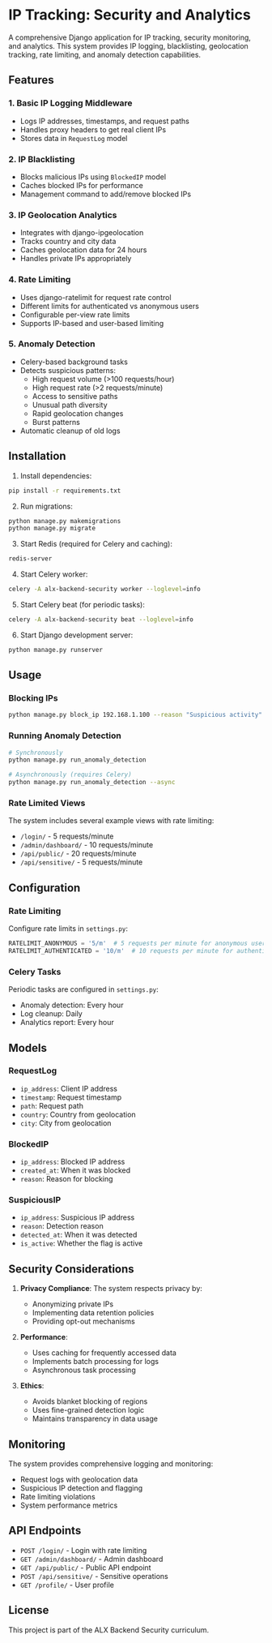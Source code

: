 # IP Tracking: Security and Analytics

A comprehensive Django application for IP tracking, security monitoring, and analytics. This system provides IP logging, blacklisting, geolocation tracking, rate limiting, and anomaly detection capabilities.

## Features

### 1. Basic IP Logging Middleware
- Logs IP addresses, timestamps, and request paths
- Handles proxy headers to get real client IPs
- Stores data in `RequestLog` model

### 2. IP Blacklisting
- Blocks malicious IPs using `BlockedIP` model
- Caches blocked IPs for performance
- Management command to add/remove blocked IPs

### 3. IP Geolocation Analytics
- Integrates with django-ipgeolocation
- Tracks country and city data
- Caches geolocation data for 24 hours
- Handles private IPs appropriately

### 4. Rate Limiting
- Uses django-ratelimit for request rate control
- Different limits for authenticated vs anonymous users
- Configurable per-view rate limits
- Supports IP-based and user-based limiting

### 5. Anomaly Detection
- Celery-based background tasks
- Detects suspicious patterns:
  - High request volume (>100 requests/hour)
  - High request rate (>2 requests/minute)
  - Access to sensitive paths
  - Unusual path diversity
  - Rapid geolocation changes
  - Burst patterns
- Automatic cleanup of old logs

## Installation

1. Install dependencies:
```bash
pip install -r requirements.txt
```

2. Run migrations:
```bash
python manage.py makemigrations
python manage.py migrate
```

3. Start Redis (required for Celery and caching):
```bash
redis-server
```

4. Start Celery worker:
```bash
celery -A alx-backend-security worker --loglevel=info
```

5. Start Celery beat (for periodic tasks):
```bash
celery -A alx-backend-security beat --loglevel=info
```

6. Start Django development server:
```bash
python manage.py runserver
```

## Usage

### Blocking IPs
```bash
python manage.py block_ip 192.168.1.100 --reason "Suspicious activity"
```

### Running Anomaly Detection
```bash
# Synchronously
python manage.py run_anomaly_detection

# Asynchronously (requires Celery)
python manage.py run_anomaly_detection --async
```

### Rate Limited Views
The system includes several example views with rate limiting:
- `/login/` - 5 requests/minute
- `/admin/dashboard/` - 10 requests/minute
- `/api/public/` - 20 requests/minute
- `/api/sensitive/` - 5 requests/minute

## Configuration

### Rate Limiting
Configure rate limits in `settings.py`:
```python
RATELIMIT_ANONYMOUS = '5/m'  # 5 requests per minute for anonymous users
RATELIMIT_AUTHENTICATED = '10/m'  # 10 requests per minute for authenticated users
```

### Celery Tasks
Periodic tasks are configured in `settings.py`:
- Anomaly detection: Every hour
- Log cleanup: Daily
- Analytics report: Every hour

## Models

### RequestLog
- `ip_address`: Client IP address
- `timestamp`: Request timestamp
- `path`: Request path
- `country`: Country from geolocation
- `city`: City from geolocation

### BlockedIP
- `ip_address`: Blocked IP address
- `created_at`: When it was blocked
- `reason`: Reason for blocking

### SuspiciousIP
- `ip_address`: Suspicious IP address
- `reason`: Detection reason
- `detected_at`: When it was detected
- `is_active`: Whether the flag is active

## Security Considerations

1. **Privacy Compliance**: The system respects privacy by:
   - Anonymizing private IPs
   - Implementing data retention policies
   - Providing opt-out mechanisms

2. **Performance**: 
   - Uses caching for frequently accessed data
   - Implements batch processing for logs
   - Asynchronous task processing

3. **Ethics**:
   - Avoids blanket blocking of regions
   - Uses fine-grained detection logic
   - Maintains transparency in data usage

## Monitoring

The system provides comprehensive logging and monitoring:
- Request logs with geolocation data
- Suspicious IP detection and flagging
- Rate limiting violations
- System performance metrics

## API Endpoints

- `POST /login/` - Login with rate limiting
- `GET /admin/dashboard/` - Admin dashboard
- `GET /api/public/` - Public API endpoint
- `POST /api/sensitive/` - Sensitive operations
- `GET /profile/` - User profile

## License

This project is part of the ALX Backend Security curriculum.
